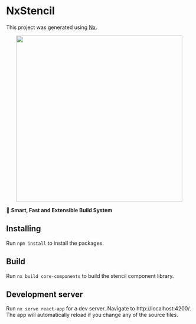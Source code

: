 

# NxStencil

This project was generated using [Nx](https://nx.dev).

<p style="text-align: center;"><img src="https://raw.githubusercontent.com/nrwl/nx/master/images/nx-logo.png" width="450"></p>

🔎 **Smart, Fast and Extensible Build System**

## Installing

Run `npm install` to install the packages.

## Build

Run `nx build core-components` to build the stencil component library.

## Development server

Run `nx serve react-app` for a dev server. Navigate to http://localhost:4200/. The app will automatically reload if you change any of the source files.
